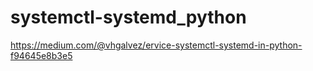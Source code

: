 # systemctl-systemd_python
https://medium.com/@vhgalvez/ervice-systemctl-systemd-in-python-f94645e8b3e5
